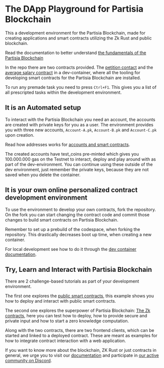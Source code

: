 # The DApp Playground for Partisia Blockchain 

This a development environment for the Partisia Blockchain, made for creating applications and smart
contracts utilizing the Zk Rust and public blockchain.

Read the documentation to better understand
[the fundamentals of the Partisia Blockchain](https://partisiablockchain.gitlab.io/documentation/pbc-fundamentals/introduction-to-the-fundamentals.html)

In the repo there are two contracts provided.
The [petition contact](https://gitlab.com/partisiablockchain/language/example-contracts/-/tree/main/petition?ref_type=heads)
and
the [average salary contract](https://gitlab.com/partisiablockchain/language/example-contracts/-/tree/main/zk-average-salary?ref_type=heads)
in a dev-container, where all the tooling for developing smart contracts for the Partisia Blockchain
are installed.

To run any premade task you need to press `Ctrl+F1`. This gives you a list
of
all prescripted tasks within the development environment.

## It is an Automated setup

To interact with the Partisia Blockchain you need an account, the accounts are created with private
keys for you as a user.
The environment provides you with three new accounts,
`Account-A.pk`, `Account-B.pk` and `Account-C.pk` upon creation.

Read how addresses works
for [accounts and smart contracts](https://partisiablockchain.gitlab.io/documentation/pbc-fundamentals/dictionary.html#address).

The created accounts have test_coins pre-minted which gives you 100.000.000 gas on the Testnet to
interact, deploy and
play around with as part of the dev-environment. You can continue using these outside of the dev
environment,
just remember the private keys, because they are not saved when you delete the container.

## It is your own online personalized contract development environment

To use the environment to develop your own contracts, fork the repository.
On the fork you can start changing the contract code and commit those changes to
build smart contracts on Partisia Blockchain.

Remember to set up a prebuild of the codespace, when forking the repository. This drastically
decreases boot up time, when creating a new container.

For local development see how to do it through
the [dev container documentation](https://code.visualstudio.com/docs/devcontainers/containers).

## Try, Learn and Interact with Partisia Blockchain

There are 2 challenge-based tutorials as part of your development environment.

The first one explores the [public smart contracts](tutorial/public-contract-example.md),
this example shows you how to deploy and interact with public smart contracts.

The second one explores the superpower of Partisia
Blockchain: [The Zk contracts](tutorial/zk-contract-example.md), here
you can test how to deploy,
how to provide secure and private input and how to start a zero knowledge computation.

Along with the two contracts, there are two frontend clients, which can be started and linked to a
deployed contract.
These are meant as examples for how to integrate contract interaction with a web
application.

If you want to know more about the blockchain, ZK Rust or just contracts in general,
we urge you to visit our [documentation](https://partisiablockchain.gitlab.io/documentation/) and
participate
in [our active community on Discord](https://partisiablockchain.gitlab.io/documentation/get-support-from-pbc-community.html).